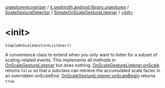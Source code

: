 [uigesturerecognizer](../../../index.md) / [it.sephiroth.android.library.uigestures](../../index.md) / [ScaleGestureDetector](../index.md) / [SimpleOnScaleGestureListener](index.md) / [&lt;init&gt;](./-init-.md)

# &lt;init&gt;

`SimpleOnScaleGestureListener()`

A convenience class to extend when you only want to listen for a subset
of scaling-related events. This implements all methods in
[OnScaleGestureListener](../-on-scale-gesture-listener/index.md) but does nothing.
[OnScaleGestureListener.onScale](../-on-scale-gesture-listener/on-scale.md) returns
`false` so that a subclass can retrieve the accumulated scale
factor in an overridden onScaleEnd.
[OnScaleGestureListener.onScaleBegin](../-on-scale-gesture-listener/on-scale-begin.md) returns
`true`.

